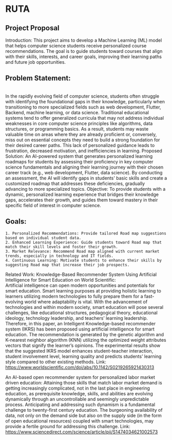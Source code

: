 # RUTA
## Project Proposal
Introduction:
	This project aims to develop a Machine Learning (ML) model that helps computer science students receive personalized course recommendations. The goal is to guide students toward courses that align with their skills, interests, and career goals, improving their learning paths and future job opportunities. 


## Problem Statement:
<br>
	In the rapidly evolving field of computer science, students often struggle with identifying the foundational gaps in their knowledge, particularly when transitioning to more specialized fields such as web 	development, Flutter, Backend, machine learning, or data science. Traditional educational systems tend to offer generalized curricula that may not address individual weaknesses in core computer science 	principles like algorithms, data structures, or programming basics.
	As a result, students may waste valuable time on areas where they are already proficient or, conversely, miss out on essential concepts they need to build a strong foundation for their desired career 	paths. This lack of personalized guidance leads to frustration, decreased motivation, and inefficiencies in learning.
	Proposed Solution: An AI-powered system that generates personalized learning roadmaps for students by assessing their proficiency in key computer science fundamentals and aligning their learning journey 	with their chosen career track (e.g., web development, Flutter, data science). By conducting an assessment, the AI will identify gaps in students' basic skills and create a customized roadmap that 		addresses these deficiencies, gradually advancing to more specialized topics.
	Objective: To provide students with a dynamic, personalized learning experience that bridges their knowledge gaps, accelerates their growth, and guides them toward mastery in their specific field of 		interest in computer science. 


## Goals:
	1. Personalized Recommendations: Provide tailored Road map suggestions based on individual student data.
	2. Enhanced Learning Experience: Guide students toward Road map that match their skill levels and foster their growth.
	3. Market Relevance: Recommend Road map aligned with current market trends, especially in technology and IT fields.
	4. Continuous Learning: Motivate students to enhance their skills by suggesting Road map that increase their job prospects.         


Related Work:
Knowledge-Based Recommender System Using Artificial Intelligence for Smart Education on World Scientific:        
	Artificial intelligence can open modern opportunities and potentials for smart education. Smart learning purposes at providing holistic learning to learners utilizing modern technologies to fully prepare them for a fast-evolving world where adaptability is vital. With the advancement of technologies and within modern society, smart education will pose several challenges, like educational structures, pedagogical theory, educational ideology, technology leadership, and teachers’ learning leadership. Therefore, in this paper, an Intelligent Knowledge-based recommender system (IKRS) has been proposed using artificial intelligence for smart education. The recommendation is generated by the genetic algorithm and K-nearest neighbor algorithm (KNN) utilizing the optimized weight attributes vectors that signify the learner’s opinions. The experimental results show that the suggested IKRS model enhances student-teacher interaction, student involvement level, learning quality and predicts students’ learning style compared to other existing methods.
Link: https://www.worldscientific.com/doi/abs/10.1142/S0219265921430313

An AI-based open recommender system for personalized labor market driven education:
	Attaining those skills that match labor market demand is getting increasingly complicated, not in the last place in engineering education, as prerequisite knowledge, skills, and abilities are evolving dynamically through an uncontrollable and seemingly unpredictable process. Anticipating and addressing such dynamism is a fundamental challenge to twenty-first century education. The burgeoning availability of data, not only on the demand side but also on the supply side (in the form of open educational resources) coupled with smart technologies, may provide a fertile ground for addressing this challenge.
Link: https://www.sciencedirect.com/science/article/pii/S1474034621002573

